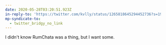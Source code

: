 ```yaml
---
date: 2020-05-28T03:20:51.923Z
in-reply-to: 'https://twitter.com/kvlly/status/1265818645294452736?s=19'
mp-syndicate-to:
  - twitter_bridgy_no_link
---
```


I didn't know RumChata was a thing, but I want some.
